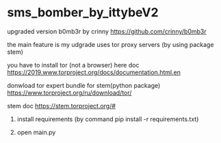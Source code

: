 # sms_bomber_by_ittybeV2
upgraded version b0mb3r by crinny
https://github.com/crinny/b0mb3r

the main feature is my udgrade uses tor proxy servers (by using package stem)


you have to install tor (not a browser) here doc
https://2019.www.torproject.org/docs/documentation.html.en

donwload tor expert bundle for stem(python package)
https://www.torproject.org/ru/download/tor/

stem doc
https://stem.torproject.org/#


1. install requirements (by command pip install -r requirements.txt)

2. open main.py
